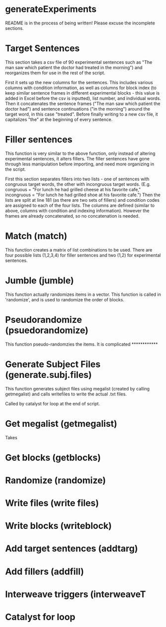 generateExperiments
===================

README is in the process of being written!  Please excuse the incomplete sections.

Target Sentences
===================
This section takes a csv file of 90 experimental sentences such as "The man saw which patient the doctor had treated in the morning") and reorganizes them for use in the rest of the script.

First it sets up the new columns for the sentences.  This includes various columns with condition information, as well as columns for block index (to keep similar sentence frames in different experimental blocks - this value is added in Excel before the csv is inputted), list number, and individual words.  Then it concatenates the sentence frames ("The man saw which patient the doctor had") and sentence continuations ("in the morning") around the target word, in this case "treated".  Before finally writing to a new csv file, it capitalizes "the" at the beginning of every sentence.


Filler sentences
===================
This function is very similar to the above function, only instead of altering experimental sentences, it alters fillers.  The filler sentences have gone through less manipulation before importing, and need more organizing in the script.

First this section separates fillers into two lists - one of sentences with congruous target words, the other with incongruous target words. (E.g. congruous = "For lunch he had grilled cheese at his favorite cafe," incongruous = "For lunch he had grilled shoe at his favorite cafe.")  Then the lists are split at line 181 (as there are two sets of fillers) and condition codes are assigned to each of the four lists.  The columns are defined (similar to above, columns with condition and indexing information).  However the frames are already concatenated, so no concatenation is needed.


Match (match)
===================
This function creates a matrix of list combinations to be used.  There are four possible lists (1,2,3,4) for filler sentences and two (1,2) for experimental sentences.  


Jumble (jumble)
===================
This function actually randomizes items in a vector.  This function is called in 'randomize', and is used to randomize the order of blocks.  


Pseudorandomize (psuedorandomize)
===================
This function pseudo-randomzies the items.  It is complicated ************


Generate Subject Files (generate.subj.files)
===================
This function generates subject files using megalist (created by calling getmegalist) and calls writefiles to write the actual .txt files.

Called by catalyst for loop at the end of script.


Get megalist (getmegalist)
===================
Takes 

Get blocks (getblocks)
===================

Randomize (randomize)
===================

Write files (write files)
===================

Write blocks (writeblock)
===================

Add target sentences (addtarg)
===================


Add fillers (addfill)
===================

Interweave triggers (interweaveT
===================


Catalyst for loop 
===================






